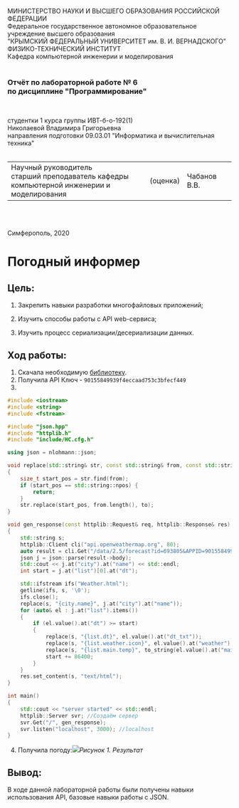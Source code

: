 МИНИСТЕРСТВО НАУКИ  И ВЫСШЕГО ОБРАЗОВАНИЯ РОССИЙСКОЙ ФЕДЕРАЦИИ  
Федеральное государственное автономное образовательное учреждение высшего образования  
"КРЫМСКИЙ ФЕДЕРАЛЬНЫЙ УНИВЕРСИТЕТ им. В. И. ВЕРНАДСКОГО"  
ФИЗИКО-ТЕХНИЧЕСКИЙ ИНСТИТУТ  
Кафедра компьютерной инженерии и моделирования
<br/><br/>
### Отчёт по лабораторной работе № 6<br/> по дисциплине "Программирование"
<br/>

студентки 1 курса группы ИВТ-б-о-192(1)  
Николаевой Владимира Григорьевна  
направления подготовки 09.03.01 "Информатика и вычислительная техника"    
<br/>

<table>
<tr><td>Научный руководитель<br/> старший преподаватель кафедры<br/> компьютерной инженерии и моделирования</td>
<td>(оценка)</td>
<td>Чабанов В.В.</td>
</tr>
</table>
<br/><br/>

Симферополь, 2020
# Погодный информер<br>
## Цель:<br>
1. Закрепить навыки разработки многофайловыx приложений;

2. Изучить способы работы с API web-сервиса;
3. Изучить процесс сериализации/десериализации данных.

## Ход работы:<br>
1. Скачала необходимую [библиотеку](https://github.com/yhirose/cpp-httplib).
2. Получила API Ключ - ```90155849939f4eccaad753c3bfecf449```
3. 
```c++
#include <iostream>
#include <string>
#include <fstream>

#include "json.hpp"
#include "httplib.h"
#include "include/HC.cfg.h"

using json = nlohmann::json;

void replace(std::string& str, const std::string& from, const std::string& to)
{
    size_t start_pos = str.find(from);
    if (start_pos == std::string::npos) {
        return;
    }
    str.replace(start_pos, from.length(), to);
}

void gen_response(const httplib::Request& req, httplib::Response& res)
{
    std::string s;
    httplib::Client cli("api.openweathermap.org", 80);
    auto result = cli.Get("/data/2.5/forecast?id=693805&APPID=90155849939f4eccaad753c3bfecf449&units=metric");
    json j = json::parse(result->body);
    std::cout << j.at("city").at("name") << std::endl;
    int start = j.at("list")[0].at("dt");

    std::ifstream ifs("Weather.html");
    getline(ifs, s, '\0');
    ifs.close();
    replace(s, "{city.name}", j.at("city").at("name"));
    for (auto& el : j.at("list").items())
    {
        if (el.value().at("dt") >= start)
        {
            replace(s, "{list.dt}", el.value().at("dt_txt"));
            replace(s, "{list.weather.icon}", el.value().at("weather")[0].at("icon"));
            replace(s, "{list.main.temp}", to_string(el.value().at("main").at("temp")));
            start += 86400;
        }
    }
    res.set_content(s, "text/html");
}

int main()
{
    std::cout << "server started" << std::endl;
    httplib::Server svr; //Создаём сервер
    svr.Get("/", gen_response);
    svr.listen("localhost", 3000); //localhost 
}
```
4. Получила погоду:![](https://sun1.43222.userapi.com/v5YMbIDA5emsrU-6YcjSW2fnJwg90Qej8FjEzA/vW3h277R5Pc.jpg)*Рисунок 1. Результат*<br>

## Вывод:
В ходе данной лабораторной работы были получены навыки использования API, базовые навыки работы с JSON.